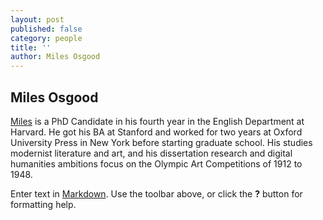 ```yaml
---
layout: post
published: false
category: people
title: ''
author: Miles Osgood
---
```

## Miles Osgood

[Miles](http://scholar.harvard.edu/milesosgood/bio) is a PhD Candidate in his fourth year in the English Department at Harvard. He got his BA at Stanford and worked for two years at Oxford University Press in New York before starting graduate school. His studies modernist literature and art, and his dissertation research and digital humanities ambitions focus on the Olympic Art Competitions of 1912 to 1948. 

Enter text in [Markdown](http://daringfireball.net/projects/markdown/). Use the toolbar above, or click the **?** button for formatting help.
